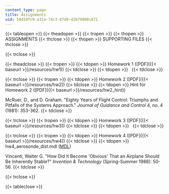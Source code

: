 ```yaml
---
content_type: page
title: Assignments
uid: 59d10fc0-a31a-74c3-07d0-42b79008c871
---
```


{{< tableopen >}}
{{< theadopen >}}
{{< tropen >}}
{{< thopen >}}
ASSIGNMENTS
{{< thclose >}}
{{< thopen >}}
SUPPORTING FILES
{{< thclose >}}

{{< trclose >}}

{{< theadclose >}}
{{< tropen >}}
{{< tdopen >}}
Homework 1 ([PDF]({{< baseurl >}}/resources/hw1))
{{< tdclose >}}
{{< tdopen >}}
 
{{< tdclose >}}

{{< trclose >}}
{{< tropen >}}
{{< tdopen >}}
Homework 2 ([PDF]({{< baseurl >}}/resources/hw2))
{{< tdclose >}}
{{< tdopen >}}
Hint for Homework 2 ([PDF]({{< baseurl >}}/resources/hw2_hint))  
  
McRuer, D., and D. Graham. "Eighty Years of Flight Control: Triumphs and Pitfalls of the Systems Approach." _Journal of Guidance and Control_ 4, no. 4 (1981): 353-362.
{{< tdclose >}}

{{< trclose >}}
{{< tropen >}}
{{< tdopen >}}
Homework 3 ([PDF]({{< baseurl >}}/resources/hw3))
{{< tdclose >}}
{{< tdopen >}}
 
{{< tdclose >}}

{{< trclose >}}
{{< tropen >}}
{{< tdopen >}}
Homework 4 ([PDF]({{< baseurl >}}/resources/hw4))
{{< tdclose >}}
{{< tdopen >}}
hw4\_aerosonde\_dist.mdl ([MDL](/courses/aeronautics-and-astronautics/16-333-aircraft-stability-and-control-fall-2004/assignments/hw4_aerosonde_dist.mdl))  
  
Vincenti, Walter G. "How Did It Become 'Obvious' That an Airplane Should Be Inherently Stable?" _Invention & Technology_ (Spring-Summer 1988): 50-56.
{{< tdclose >}}

{{< trclose >}}

{{< tableclose >}}